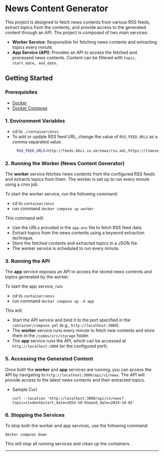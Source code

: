 # News Content Generator

This project is designed to fetch news contents from various RSS feeds, extract topics from the contents, and provide
access to the generated content through an API. The project is composed of two main services:

- **Worker Service**: Responsible for fetching news contents and extracting topics every minute.
- **App Service (API)**: Provides an API to access the fetched and processed news contents. Content can be filtered with `topic, start_date, end_date`.

## Getting Started

### Prerequisites

- [Docker](https://www.docker.com/get-started)
- [Docker Compose](https://docs.docker.com/compose/install/)

### 1. Environment Variables

- cd to `./container/envs`
- To add or update RSS feed URL, change the value of `RSS_FEED_URLS` as a comma separated value.
    ```bash
      RSS_FEED_URLS=http://feeds.bbci.co.uk/news/rss.xml,https://timesofindia.indiatimes.com/rssfeeds/-2128936835.cms 
    ```

### 2. Running the Worker (News Content Generator)

The **worker** service fetches news contents from the configured RSS feeds and extracts topics from them. The worker is
set up to run every minute using a cron job.

To start the worker service, run the following command:

- cd to `container/envs`
- run command `docker compose up worker`

This command will:

- Use the URLs provided in the `app.env` file to fetch RSS feed data.
- Extract topics from the news contents using a keyword extraction technique.
- Store the fetched contents and extracted topics in a JSON file.
- The worker service is scheduled to run every minute.

### 3. Running the API

The **app** service exposes an API to access the stored news contents and topics generated by the worker.

To start the app service, run:

- cd to `container/envs`
- run command `docker compose up -d app`

This will:

- Start the API service and bind it to the port specified in the `container/compose.yml` (e.g.,
  `http://localhost:3000`).
- The **worker** service runs every minute to fetch new contents and store them in the `/codes/src/storage` folder.
- The **app** service runs the API, which can be accessed at `http://localhost:3000` (or the configured port).

### 5. Accessing the Generated Content

Once both the **worker** and **app** services are running, you can access the API by navigating to
`http://localhost:3000/api/v1/news`. The API will provide access to the latest news contents and their extracted topics.

- Sample Curl
    ```
    curl --location 'http://localhost:3000/api/v1/news?topic=student&start_date=2024-10-01&end_date=2024-10-03'
    ```

### 6. Stopping the Services

To stop both the worker and app services, use the following command:

```
docker compose down
```

This will stop all running services and clean up the containers.

---

